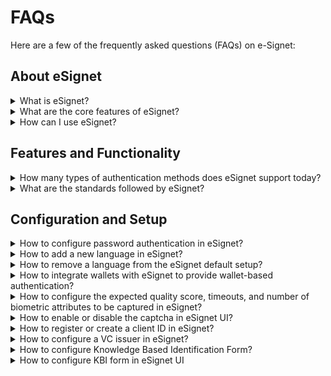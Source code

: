 # FAQs

Here are a few of the frequently asked questions (FAQs) on e-Signet:

## About eSignet

<details>

<summary>What is eSignet?</summary>

In today's era of digital transformation, there has been a global shift towards moving most services online. To facilitate personalized access to these online services, a secure and trusted digital identity is crucial. **eSignet** strives to provide a user-friendly and effective method for individuals to authenticate themselves and utilize online services while also having the option to share their profile information. Moreover, eSignet supports multiple modes of identity verification to ensure inclusivity and broaden access, thereby reducing potential digital barriers.

To know more, click [here](../).

</details>

<details>

<summary>What are the core features of eSignet?</summary>

The core features of eSignet are available [here](../overview/features/).

</details>

<details>

<summary>How can I use eSignet?</summary>

Based on the type of entity, such as an ID system, a relying party, or a digital wallet, you can integrate with eSignet. For more details, go through our [integration guide](../integration/).

If you are looking at trying out eSignet right away, then you can use our sandbox for testing. Please go through our [Try it out section](../try-it-out/) for more details.

</details>

## Features and Functionality

<details>

<summary>How many types of authentication methods does eSignet support today?</summary>

The types of authentication methods supported by eSignet are [available here](../overview/features/#support-for-various-authentication-modalities).

</details>

<details>

<summary>What are the standards followed by eSignet?</summary>

The standards followed by eSignet are listed [here](../overview/Standards/).

</details>

## Configuration and Setup

<details>

<summary>How to configure password authentication in eSignet?</summary>

To enable password authentication in Signet for a client, you must first set the ACR value as “**mosip:idp:acr:password**” in the _**authContextRefs**_ array during client creation or update.

Then, **during local testing**,

You must modify or add a file _**amr-acr-mapping.json**_ in _**esignet-service >> src >> main >> resources,**_ which should contain all ACR and AMR mapping where you can add **“mosip:idp:acr:password”** and **“PWD”** as shown below.

```json
{
 "amr": {
  ...
  "PWD" : [{ "type": "PWD" }],
  ...
 },
 "acr_amr": {
  ...
  "mosip:idp:acr:password" : ["PWD"],
  ...
 }
}
```

Once these properties have been added to the file, you can refer to this file in _**application-local.properties**_ in the same folder location.

```properties
mosip.esignet.amr-acr-mapping-file-url=classpath:amr-acr-mapping.json
```

Or

You can directly point to a URL from the deployed version using the _**mosip-config**_ repo where the _**acr\_amr\_mapping**_ configuration is stored for production, as shown below.

```properties
mosip.esignet.amr-acr-mapping-file-url=https://raw.githack.com/mosip/mosip-config/develop-v3/amr-acr-mapping.json
```

Similarly, **for** **production**,

You have to change _**acr-amr-mapping.json**_ in the _**mosip-config**_ repo; depending on your environment, switch to that branch and add the **“PWD”** property in the _**amr**_ and **“mosip:idp:acr:password”** in the _**acr\_amr**_.

</details>

<details>

<summary>How to add a new language in eSignet?</summary>

**Adding a new language for local eSignet setup**

1. Go to your Signet project and then open the folder:\
   **oidc-ui >> public >> locales**
2. Create a new language JSON file
   1. Copy the file _en.json_ and rename it with your new language's code as per ISO 639-1 (for example, if you want to add the language French, then rename the file to _fr.json)_ so that you can have all keys in for your new language.
   2. Modify the values in your desired language (for French, the values have to be modified to French in the _fr.json_ file)
3. Update `default.json` file
   1. Now add the new language’s JSON file detail in _the default.json_ file so that it can be parsed and the new language can be shown in the UI, like below.
   2. You have to add the ISO 639-1 (two-lettered language code) language info in languages\_2Letters (which was used to create the new file above) and also put the language value against it.
   3. If your language follows RTL(right-to-left) then add ISO 639-1 language code in the `rtlLanguages` array.
   4. Finally, create a mapping between ISO 639-2 and ISO 639-1 language codes for your language in `langCodeMapping`.

```json
{
  // Add your new language here
  "languages_2Letters": {
    "en": "English",
    "ar": "عربى",
    "LANGUAGE_CODE_IN_ISO-639-1": "LANGUAGE VALUE"
  },
  // Add your new language in rtlLanguages if it uses RTL
  "rtlLanguages": ["ar"],
  // Add a language mapping for ISO 639-2 & ISO 639-1 format
  "langCodeMapping": {
    "eng": "en",
    "ara": "ar",
    "LANGUAGE_CODE_IN_ISO-639-2": "LANGUAGE_CODE_IN_ISO-639-1"
  }
}
```

For details on ISO 639-1 and ISO 639-2, please follow the [documentation here](https://www.loc.gov/standards/iso639-2/php/English\_list.php).

**Adding a new language in the production setup**

Similar to the local mentioned above, you need to create a new language JSON file (as per ISO 639-1 and then update language configurations in _the **default.json**_ file.

Apart from that, you have to make the above changes in the `develop` branch of your [_**artifactory-ref-impl**_](https://github.com/mosip/artifactory-ref-impl/tree/develop) repository. To do so,

1. Clone the repo and switch to the `develop` branch.
2. Go to the folder location:\
   **artifacts >> src >> i18n >> esignet-i18n-bundle**
3. Inside this folder, you can view all language JSON files.
4. Create your new language file as mentioned in the local setup guide above and place it in the folder.
5. Modify the _**default.json**_ file as mentioned in the local setup guide above.

Now, use this new artifactory in your production setup.

</details>

<details>

<summary>How to remove a language from the eSignet default setup?</summary>

To remove a language from the default eSignet setup, you have to remove or delete the language’s JSON file (let's say French _fr.json_) from your language bundle.

After that, you need to remove the mapping and details from the _**default.json**_ file of that particular language.

**For local setup,**

Go to the folder _**oidc-ui >> public >> locales**_ in the e-Signet project and perform the above steps.

**In production,**

Go to the develop branch of your [_**artifactory-ref-impl**_](https://github.com/mosip/artifactory-ref-impl/tree/develop) and perform the above steps in this location: _**artifacts >> src >> i18n >> esignet-i18n-bundle**._ Once the artifactory is modified, then you can deploy the latest version in production.

</details>

<details>

<summary>How to integrate wallets with eSignet to provide wallet-based authentication?</summary>

To integrate a wallet in eSignet, first, you have to add wallet details in _**application-local.properties**_ in the _**esignet-service**_ module in your esignet project.

```properties
mosip.esignet.ui.wallet.config={{'wallet.name': 'Inji', 'wallet.logo-url': 'inji_logo.png', 'wallet.download-uri': '#', 'wallet.deep-link-uri': 'inji://landing-page-name?linkCode=LINK_CODE&linkExpireDateTime=LINK_EXPIRE_DT' }}
```

Here, you need to specify the

* wallet.name
* wallet.logo-url
* wallet.download-uri
* wallet.deep-link-uri

_**Note**_: In this property, you can also configure multiple wallets.

After adding the above details you should add this variable in _**wallet.config**_ properties of _**mosip.esignet.ui.config.key-values**_ configuration as shown below.

```properties
mosip.esignet.ui.config.key-values={…
 'wallet.config': ${mosip.esignet.ui.wallet.config}}
```

Then, restart the eSignet UI and eSignet backend service to view the changes.

</details>

<details>

<summary>How to configure the expected quality score, timeouts, and number of biometric attributes to be captured in eSignet?</summary>

Parameters such as expected quality score, timeouts and the number of biometric attributes to capture are environment variables for eSignet UI.

You can add the below environment variables in the _**.env**_ file in the eSignet project’s _**oidc-ui**_ folder.

```
// expected quality score for various biometrics
REACT_APP_SBI_FACE_CAPTURE_SCORE=70
REACT_APP_SBI_FINGER_CAPTURE_SCORE=70
REACT_APP_SBI_IRIS_CAPTURE_SCORE=70

// number of biometric subtypes to capture
REACT_APP_SBI_FACE_CAPTURE_COUNT=1
REACT_APP_SBI_FINGER_CAPTURE_COUNT=1
REACT_APP_SBI_IRIS_CAPTURE_COUNT=1

// capture timeouts in seconds
REACT_APP_SBI_CAPTURE_TIMEOUT=30
REACT_APP_SBI_DINFO_TIMEOUT=30
REACT_APP_SBI_DISC_TIMEOUT=30
```

</details>

<details>

<summary>How to enable or disable the captcha in eSignet UI?</summary>

To disable the captcha from the e-Signet OTP screen, you have to set the value _false_ in _**application-local.properties**_ for _**mosip.esignet.send-otp.captcha-required**_ variable.

For **local testing**,

Go to _**esignet-service >> src >> main >> resources**_, then open _**application-local.properties**_ then add this.

```properties
mosip.esignet.send-otp.captcha-required=false
```

For enabling captcha you need to set the same property value as **true**.

</details>

<details>

<summary>How to register or create a client ID in eSignet?</summary>

In order to utilize eSignet for authenticating users and obtaining their information, relying parties are required to follow these steps:

1. Register as a **Client** in the eSignet system.
2. Integrate with eSignet APIs, following the guidelines provided by OpenID Connect, on their web or mobile applications.

To know more, click [here](../integration/relying-party.md).

</details>

<details>

<summary>How to configure a VC issuer in eSignet?</summary>

The VC Issuance plugin interface provides methods to return Verifiable Credentials (VCs) of an individual (here, the holder of the credential) when authorized. Today, this interface supports methods for returning linked data-proof VC (as JSON-LD) and VC as JWT.

To know more, click [here](../integration/vc-issuance.md).

</details>

<details>

<summary>How to configure Knowledge Based Identification Form?</summary>

#### Configuration required to display KBI form.

```
#individual-id-field is set with field id which should be considered as an individual ID in the authenticate request.
#form-details holds the list of field details like below:
#id -> unique field Id, type -> holds datatype, format -> only supported for date fields, regex -> pattern to validate the input value, maxLength -> number of allowed characters
#Example: mosip.esignet.authenticator.default.auth-factor.kba.field-details={{'id': '${mosip.esignet.authenticator.default.auth-factor.kba.individual-id-field}', 'type':'text', 'format':'', 'maxLength': 50, 'regex': '^\s*[+-]?(\d+|\d*\.\d+|\d+\.\d*)([Ee][+-]?\d*)?\s*$'},{'id':'fullName', 'type':'text', 'format':'', 'maxLength': 50, 'regex': '^[A-Za-z\s]{1,}[\.]{0,1}[A-Za-z\s]{0,}$'},{'id':'dob', 'type':'date', 'format':'dd/mm/yyyy'}}
mosip.esignet.authenticator.default.auth-factor.kba.field-details={{'id':'policyNumber', 'type':'text', 'format':'', 'maxLength': 50, 'regex': '^\s*[+-]?(\d+|\d*\.\d+|\d+\.\d*)([Ee][+-]?\d*)?\s*$'},{'id':'fullName', 'type':'text', 'format':'', 'maxLength': 50, 'regex': '\S*'},{"id":"dob", "type":"date", "format":"dd/mm/yyyy"}} 
mosip.esignet.authenticator.default.auth-factor.kba.individual-id-field=policyNumber
```



</details>

<details>

<summary>How to configure KBI form in eSignet UI</summary>

KBI form can be configured based on the fields required to identify a user via Knowledge based identification, please refer to the use case [example](https://docs.esignet.io/end-user-guide/knowledge-based-authentication) here and please find the below properties to be changed to reflect the fields in the KBI form on eSignet UI.

```
Update the below sub properties inside mosip.esignet.ui.config.key-values property
'auth.factor.kba.individual-id-field' : '${mosip.esignet.authenticator.sunbird-rc.auth-factor.kba.individual-id-field}',\
'auth.factor.kba.field-details':${mosip.esignet.authenticator.sunbird-rc.auth-factor.kba.field-details}
```

To know more about how to configure the KBI Form in eSignet please refer [here](https://github.com/mosip/digital-credential-plugins/blob/master/sunbird-rc-esignet-integration-impl/README.md)

</details>
